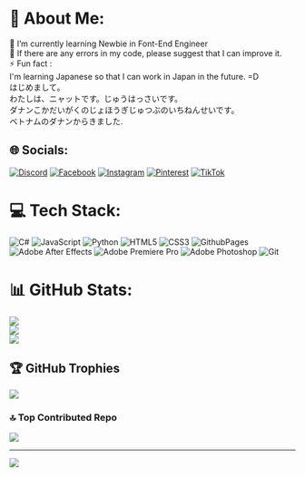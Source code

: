 # 💫 About Me:
🌱 I’m currently learning Newbie in Font-End Engineer<br>💬 If there are any errors in my code, please suggest that I can improve it.<br>⚡ Fun fact : <br>I'm learning Japanese so that I can work in Japan in the future.   =D<br>はじめまして。<br>わたしは、ニャットです。じゅうはっさいです。<br>ダナンこかだいがくのじょほうぎじゅつぶのいちねんせいです。<br>ベトナムのダナンからきました.


## 🌐 Socials:
[![Discord](https://img.shields.io/badge/Discord-%237289DA.svg?logo=discord&logoColor=white)](https://discord.gg/https://discord.gg/u8hVwz7W3h) [![Facebook](https://img.shields.io/badge/Facebook-%231877F2.svg?logo=Facebook&logoColor=white)](https://facebook.com/https://www.facebook.com/t.nhat.231026/) [![Instagram](https://img.shields.io/badge/Instagram-%23E4405F.svg?logo=Instagram&logoColor=white)](https://instagram.com/https://www.instagram.com/_tnht.per06/) [![Pinterest](https://img.shields.io/badge/Pinterest-%23E60023.svg?logo=Pinterest&logoColor=white)](https://pinterest.com/https://www.pinterest.com/ThanhNhat23/) [![TikTok](https://img.shields.io/badge/TikTok-%23000000.svg?logo=TikTok&logoColor=white)](https://tiktok.com/@https://www.tiktok.com/@_tnhat.perfect) 

# 💻 Tech Stack:
![C#](https://img.shields.io/badge/c%23-%23239120.svg?style=for-the-badge&logo=csharp&logoColor=white) ![JavaScript](https://img.shields.io/badge/javascript-%23323330.svg?style=for-the-badge&logo=javascript&logoColor=%23F7DF1E) ![Python](https://img.shields.io/badge/python-3670A0?style=for-the-badge&logo=python&logoColor=ffdd54) ![HTML5](https://img.shields.io/badge/html5-%23E34F26.svg?style=for-the-badge&logo=html5&logoColor=white) ![CSS3](https://img.shields.io/badge/css3-%231572B6.svg?style=for-the-badge&logo=css3&logoColor=white) ![GithubPages](https://img.shields.io/badge/github%20pages-121013?style=for-the-badge&logo=github&logoColor=white) ![Adobe After Effects](https://img.shields.io/badge/Adobe%20After%20Effects-9999FF.svg?style=for-the-badge&logo=Adobe%20After%20Effects&logoColor=white) ![Adobe Premiere Pro](https://img.shields.io/badge/Adobe%20Premiere%20Pro-9999FF.svg?style=for-the-badge&logo=Adobe%20Premiere%20Pro&logoColor=white) ![Adobe Photoshop](https://img.shields.io/badge/adobe%20photoshop-%2331A8FF.svg?style=for-the-badge&logo=adobe%20photoshop&logoColor=white) ![Git](https://img.shields.io/badge/git-%23F05033.svg?style=for-the-badge&logo=git&logoColor=white)
# 📊 GitHub Stats:
![](https://github-readme-stats.vercel.app/api?username=thanhnhat23&theme=dark&hide_border=false&include_all_commits=false&count_private=false)<br/>
![](https://github-readme-streak-stats.herokuapp.com/?user=thanhnhat23&theme=dark&hide_border=false)<br/>
![](https://github-readme-stats.vercel.app/api/top-langs/?username=thanhnhat23&theme=dark&hide_border=false&include_all_commits=false&count_private=false&layout=compact)

## 🏆 GitHub Trophies
![](https://github-profile-trophy.vercel.app/?username=thanhnhat23&theme=radical&no-frame=false&no-bg=true&margin-w=4)

### 🔝 Top Contributed Repo
![](https://github-contributor-stats.vercel.app/api?username=thanhnhat23&limit=5&theme=dark&combine_all_yearly_contributions=true)

---
[![](https://visitcount.itsvg.in/api?id=thanhnhat23&icon=0&color=0)](https://visitcount.itsvg.in)

<!-- Proudly created with GPRM ( https://gprm.itsvg.in ) -->
